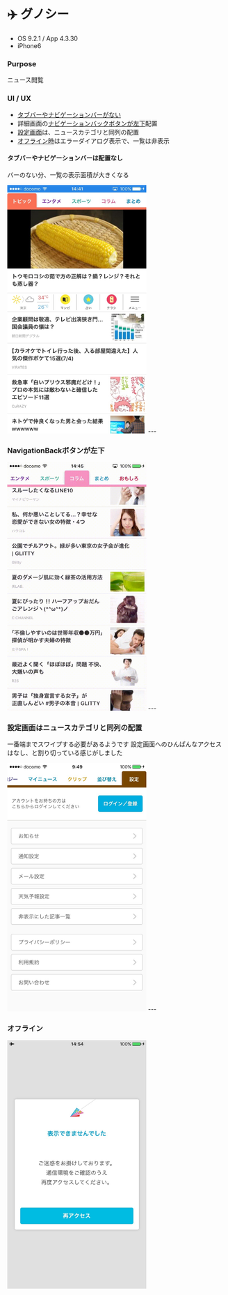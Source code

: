 # ✈️ グノシー

* OS 9.2.1 / App 4.3.30
* iPhone6

### Purpose
ニュース閲覧

### UI / UX
* [タブバーやナビゲーションバーがない](#タブバーやナビゲーションバーは配置なし)
* 詳細画面の[ナビゲーションバックボタンが左下](#gunosy_navBack)配置
* [設定画面](#gunosy_setting)は、ニュースカテゴリと同列の配置
* [オフライン時](#gunosy_offline)はエラーダイアログ表示で、一覧は非表示

#### タブバーやナビゲーションバーは配置なし
バーのない分、一覧の表示面積が大きくなる

<img src="https://github.com/mafmoff/100Apps/blob/master/Resources/Images/gunosy_top.jpg" width="320px">
---

### <a name="gunosy_navBack">NavigationBackボタンが左下</a>
<img src="https://github.com/mafmoff/100Apps/blob/master/Resources/Images/gunosy_navBack.gif" width="320px">
---

### <a name="gunosy_setting">設定画面はニュースカテゴリと同列の配置</a>
一番端までスワイプする必要があるようです
設定画面へのひんぱんなアクセスはなし、と割り切っている感じがしました

<img src="https://github.com/mafmoff/100Apps/blob/master/Resources/Images/gunosy_setting.jpg" width="320px">
---

### <a name="gunosy_offline">オフライン</a>
<img src="https://github.com/mafmoff/100Apps/blob/master/Resources/Images/gunosy_offline.jpg" width="320px">
